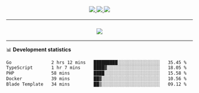 <h3 align="center">
  <a href="https://github.com/hwalker928">
      <img src="https://img.shields.io/github/followers/hwalker928?label=Followers&style=for-the-badge&color=lightblue">
  </a>
  <a href="https://harryw.link/discord" alt="Discord">
      <img src="https://img.shields.io/discord/738451951758606336?label=discord&style=for-the-badge&color=lightblue"/>
  </a>
  <a href="https://harryw.link/sparked" alt="Sparked Host">
      <img src="https://img.shields.io/static/v1?label=Sponsor&message=Sparked%20Host&color=yellow&style=for-the-badge"/>
  </a>
</h3>

<hr>


<h3 align="center">
  <a href="https://github.com/hwalker928">
      <img src="https://github-profile-trophy.vercel.app/?username=hwalker928&no-bg=true&no-frame=true">
  </a>
</h3>


<hr>

📊 **Development statistics**

<!--START_SECTION:waka-->

```txt
Go               2 hrs 12 mins   █████████░░░░░░░░░░░░░░░░   35.45 %
TypeScript       1 hr 7 mins     ████▓░░░░░░░░░░░░░░░░░░░░   18.05 %
PHP              58 mins         ████░░░░░░░░░░░░░░░░░░░░░   15.58 %
Docker           39 mins         ██▓░░░░░░░░░░░░░░░░░░░░░░   10.56 %
Blade Template   34 mins         ██▒░░░░░░░░░░░░░░░░░░░░░░   09.12 %
```

<!--END_SECTION:waka-->
